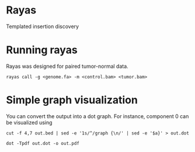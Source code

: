 # Rayas

Templated insertion discovery

# Running rayas

Rayas was designed for paired tumor-normal data.

`rayas call -g <genome.fa> -m <control.bam> <tumor.bam>`

# Simple graph visualization

You can convert the output into a dot graph. For instance, component 0 can be visualized using

`cut -f 4,7 out.bed | sed -e '1s/^/graph {\n/' | sed -e '$a}' > out.dot`

`dot -Tpdf out.dot -o out.pdf`
